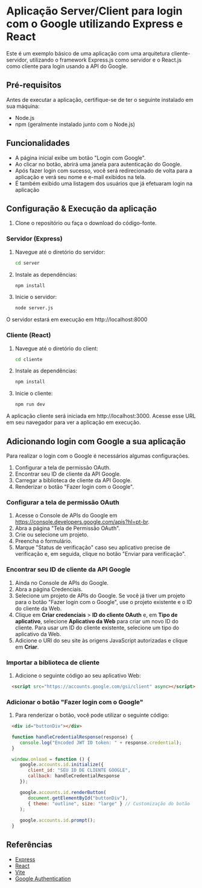  # Aplicação Server/Client para login com o Google utilizando Express e React

   Este é um exemplo básico de uma aplicação com uma arquitetura cliente-servidor, utilizando o framework Express.js como servidor e o React.js como cliente para login usando a API do Google.

 ## Pré-requisitos

 Antes de executar a aplicação, certifique-se de ter o seguinte instalado em sua máquina:

 - Node.js
 - npm (geralmente instalado junto com o Node.js)

 ## Funcionalidades

 - A página inicial exibe um botão "Login com Google".
 - Ao clicar no botão, abrirá uma janela para autenticação do Google.
 - Após fazer login com sucesso, você será redirecionado de volta para a aplicação e verá seu nome e e-mail exibidos na tela.
 - É também exibido uma listagem dos usuários que já efetuaram login na aplicação

 ## Configuração & Execução da aplicação

 1. Clone o repositório ou faça o download do código-fonte.

 ### Servidor (Express)

 1. Navegue até o diretório do servidor:

    ```bash
    cd server
    ```

 2. Instale as dependências:
 
     ```bash
    npm install
    ```

 3. Inicie o servidor:
 
     ```bash
    node server.js
    ```
    
 O servidor estará em execução em http://localhost:8000
 
 ### Cliente (React)
 1. Navegue até o diretório do client:

    ```bash
    cd cliente
    ```

 2. Instale as dependências:
 
     ```bash
    npm install
    ```

 3. Inicie o cliente:
 
     ```bash
    npm run dev
    ```
    
 A aplicação cliente será iniciada em http://localhost:3000. Acesse esse URL em seu navegador para ver a aplicação em execução.

 ## Adicionando login com Google a sua aplicação

 Para realizar o login com o Google é necessários algumas configurações.

 1. Configurar a tela de permissão OAuth.
 2. Encontrar seu ID de cliente da API Google.
 3. Carregar a biblioteca de cliente da API Google.
 4. Renderizar o botão "Fazer login com o Google".

 ### Configurar a tela de permissão OAuth

 1. Acesse o Console de APIs do Google em https://console.developers.google.com/apis?hl=pt-br.
 2. Abra a página "Tela de Permissão OAuth".
 3. Crie ou selecione um projeto.
 4. Preencha o formulário.
 5. Marque "Status de verificação" caso seu aplicativo precise de verificação e, em seguida, clique no botão "Enviar para verificação".
 
 ### Encontrar seu ID de cliente da API Google
 
 1. Ainda no Console de APIs do Google.
 2. Abra a página Credenciais.
 3. Selecione um projeto de APIs do Google. Se você já tiver um projeto para o botão "Fazer login com o Google", use o projeto existente e o ID do cliente da Web.
 4. Clique em **Criar credenciais** > **ID do cliente OAuth** e, em **Tipo de aplicativo**, selecione **Aplicativo da Web** para criar um novo ID do cliente. Para usar um ID do cliente existente, selecione um tipo do aplicativo da Web.
 5. Adicione o URI do seu site às origens JavaScript autorizadas e clique em **Criar**.

 ### Importar a biblioteca de cliente

 1. Adicione o seguinte código ao seu aplicativo Web:

 ```html
   <script src="https://accounts.google.com/gsi/client" async></script>
 ```

 ### Adicionar o botão "Fazer login com o Google"

 1. Para renderizar o botão, você pode utilizar o seguinte código:

 ```html
   <div id="buttonDiv"></div>
 ```

 ```js
   function handleCredentialResponse(response) {
      console.log("Encoded JWT ID token: " + response.credential);
   }

   window.onload = function () {
      google.accounts.id.initialize({
         client_id: "SEU ID DE CLIENTE GOOGLE",
         callback: handleCredentialResponse
      });

      google.accounts.id.renderButton(
         document.getElementById("buttonDiv"),
         { theme: "outline", size: "large" } // Customização do botão
      );
      
      google.accounts.id.prompt();
   }
 ```

 ## Referências

 - [Express](https://expressjs.com/pt-br/)
 - [React](https://react.dev/)
 - [Vite](https://vitejs.dev/)
 - [Google Authentication](https://developers.google.com/identity/gsi/web/guides/overview?hl=pt-br)
